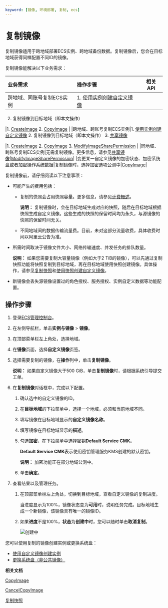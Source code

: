 ```yaml
---
keyword: [镜像, 环境部署, 复制, ecs]
---
```


# 复制镜像

复制镜像适用于跨地域部署ECS实例、跨地域备份数据。复制镜像后，您会在目标地域获得同样配置不同ID的镜像。

复制镜像能解决以下业务需求：

|业务需求|操作步骤|相关API|
|:---|:---|-----|
|跨地域、同账号复制ECS实例|1.  [使用实例创建自定义镜像](/intl.zh-CN/镜像/自定义镜像/创建自定义镜像/使用实例创建自定义镜像.md)
2.  复制镜像到目标地域（即本文操作）

|1.  [CreateImage](/intl.zh-CN/API参考/镜像/CreateImage.md)
2.  [CopyImage](/intl.zh-CN/API参考/镜像/CopyImage.md) |
|跨地域、跨账号复制ECS实例|1.  [使用实例创建自定义镜像](/intl.zh-CN/镜像/自定义镜像/创建自定义镜像/使用实例创建自定义镜像.md)
2.  复制镜像到目标地域（即本文操作）
3.  [共享镜像](/intl.zh-CN/镜像/自定义镜像/共享或取消共享镜像.md)

|1.  [CreateImage](/intl.zh-CN/API参考/镜像/CreateImage.md)
2.  [CopyImage](/intl.zh-CN/API参考/镜像/CopyImage.md)
3.  [ModifyImageSharePermission](/intl.zh-CN/API参考/镜像/ModifyImageSharePermission.md) |
|同地域、跨账号复制ECS实例|无需复制镜像。更多信息，请参见[共享镜像](/intl.zh-CN/镜像/自定义镜像/共享或取消共享镜像.md)|[ModifyImageSharePermission](/intl.zh-CN/API参考/镜像/ModifyImageSharePermission.md)|
|变更某一自定义镜像的加密状态、加密系统盘或者加密操作系统数据|复制镜像时，选择加密选项公测中|[CopyImage](/intl.zh-CN/API参考/镜像/CopyImage.md)|

复制镜像前，请仔细阅读以下注意事项：

-   可能产生的费用包括：
    -   复制的快照会占用快照容量。更多信息，请参见[计费概述](/intl.zh-CN/产品定价/计费概述.md)。

        **说明：** 复制镜像时，会在目标地域生成对应的快照，随后在目标地域根据快照生成自定义镜像。这些生成的快照的保留时间均为永久，与源镜像的快照的保留时间无关。

    -   不同地域间的数据传输流量费。目前，未对这部分流量收费，具体收费时间以阿里云公告为准。
-   所需时间取决于镜像文件大小、网络传输速度、并发任务的排队数量。

    **说明：** 如果您需要复制大容量镜像（例如大于2 TiB的镜像），可以先通过复制快照功能将快照复制到目标地域，再在目标地域使用快照创建镜像。具体操作，请参见[复制快照](/intl.zh-CN/快照/使用快照/复制快照.md)和[使用快照创建自定义镜像](/intl.zh-CN/镜像/自定义镜像/创建自定义镜像/使用快照创建自定义镜像.md)。

-   新镜像会丢失源镜像设置过的角色授权、服务授权、实例自定义数据等功能配置。

## 操作步骤

1.  登录[ECS管理控制台](https://ecs.console.aliyun.com)。

2.  在左侧导航栏，单击**实例与镜像** \> **镜像**。

3.  在顶部菜单栏左上角处，选择地域。

4.  在**镜像**页面，选择**自定义镜像**页签。

5.  选择需要复制的镜像，在**操作**列中，单击**复制镜像**。

    **说明：** 如果自定义镜像大于500 GiB，单击**复制镜像**时，请根据系统引导提交工单。

6.  在**复制镜像**对话框中，完成以下配置。

    1.  确认选中的自定义镜像的ID。

    2.  在**目标地域**的下拉菜单中，选择一个地域，必须和当前地域不同。

    3.  填写镜像在目标地域显示的**自定义镜像名称**。

    4.  填写镜像在目标地域显示的**描述**。

    5.  勾选**加密**，在下拉菜单中选择密钥**Default Service CMK**。

        **Default Service CMK**表示使用密钥管理服务KMS创建的默认密钥。

        **说明：** 加密功能正在部分地域公测中。

    6.  单击**确定**。

7.  查看结果以及管理任务。

    1.  在顶部菜单栏左上角处，切换到目标地域，查看自定义镜像的复制进度。

        当进度显示为100%，镜像状态变为**可用**时，说明任务完成。目标地域生成一个新镜像，该镜像具有唯一的镜像ID。

    2.  如果**进度**不是100%，**状态**为**创建中**时，您可以随时单击**取消复制**。

        ![创建中](https://static-aliyun-doc.oss-accelerate.aliyuncs.com/assets/img/zh-CN/0522955061/p6780.png)


您可以使用复制的镜像创建实例或更换系统盘：

-   [使用自定义镜像创建实例](/intl.zh-CN/实例/创建实例/使用自定义镜像创建实例.md)
-   [更换系统盘（非公共镜像）](/intl.zh-CN/块存储/云盘/更换系统盘/更换系统盘（非公共镜像）.md)

**相关文档**  


[CopyImage](/intl.zh-CN/API参考/镜像/CopyImage.md)

[CancelCopyImage](/intl.zh-CN/API参考/镜像/CancelCopyImage.md)

[复制快照](/intl.zh-CN/快照/使用快照/复制快照.md)

